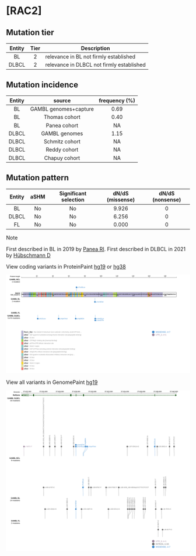 # [RAC2]

## Mutation tier

|Entity|Tier|Description                              |
|:------:|:----:|-----------------------------------------|
|BL    |2   |relevance in BL not firmly established   |
|DLBCL |2   |relevance in DLBCL not firmly established|
## Mutation incidence

|Entity|source               |frequency (%)|
|:------:|:---------------------:|:-------------:|
|BL    |GAMBL genomes+capture|0.69         |
|BL    |Thomas cohort        |0.40         |
|BL    |Panea cohort         |  NA         |
|DLBCL |GAMBL genomes        |1.15         |
|DLBCL |Schmitz cohort       |  NA         |
|DLBCL |Reddy cohort         |  NA         |
|DLBCL |Chapuy cohort        |  NA         |

## Mutation pattern

|Entity|aSHM|Significant selection|dN/dS (missense)|dN/dS (nonsense)|
|:------:|:----:|:---------------------:|:----------------:|:----------------:|
|BL    |No  |No                   |9.926           |0               |
|DLBCL |No  |No                   |6.256           |0               |
|FL    |No  |No                   |0.000           |0               |


> [!NOTE]
> First described in BL in 2019 by [Panea RI](https://pubmed.ncbi.nlm.nih.gov/31558468). First described in DLBCL in 2021 by [Hübschmann D](https://pubmed.ncbi.nlm.nih.gov/33953289)

View coding variants in ProteinPaint [hg19](https://www.bcgsc.ca/downloads/morinlab/GAMBL/test/genes/RAC2_protein.html)  or [hg38](https://www.bcgsc.ca/downloads/morinlab/GAMBL/test/genes/RAC2_protein_hg38.html)

![image](images/proteinpaint/RAC2_NM_002872.svg)

View all variants in GenomePaint [hg19](https://www.bcgsc.ca/downloads/morinlab/GAMBL/test/genes/RAC2.html)

![image](images/proteinpaint/RAC2.svg)
